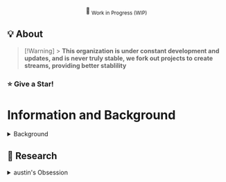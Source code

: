 <div align="center">

:construction: <sub>Work in Progress (WIP)</sub>

</div>
 
## :bulb: About

> [!Warning] > **This organization is under constant development and updates, and is never truly stable, we fork out projects to create streams, providing better stablility**

### :star: Give a Star!

# Information and Background

<details>
  <summary>Background</summary>

### Background in Detail

</details>

## :mag_right: Research

<details>
    <summary> austin's Obsession </summary>
### austin's obsession

</details>
